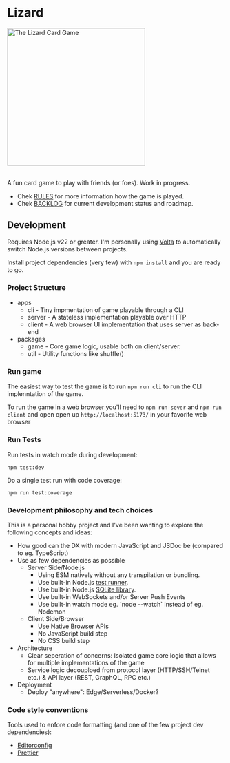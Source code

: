 # Lizard

<img src="https://github.com/user-attachments/assets/11fb46c4-b702-4ec6-8b12-14f2d6a144e1" alt="The Lizard Card Game" width=320 />
</br></br>

A fun card game to play with friends (or foes). Work in progress.


- Chek [RULES](RULES.md) for more information how the game is played.
- Chek [BACKLOG](BACKLOG.md) for current development status and roadmap.


## Development

Requires Node.js v22 or greater. I'm personally using [Volta](https://volta.sh) to automatically switch Node.js versions between projects.

Install project dependencies (very few) with `npm install` and you are ready to go.


### Project Structure

- apps
  - cli - Tiny impmentation of game playable through a CLI
  - server - A stateless implementation playable over HTTP
  - client - A web browser UI implementation that uses server as back-end
- packages
  - game - Core game logic, usable both on client/server.
  - util - Utility functions like shuffle()

### Run game

The easiest way to test the game is to run `npm run cli` to run the CLI implenntation of the game. 

To run the game in a web browser you'll need to `npm run sever` and `npm run client` and open open up `http://localhost:5173/` in your favorite web browser


### Run Tests

Run tests in watch mode during development:

`npm test:dev`


Do a single test run with code coverage:

`npm run test:coverage`


### Development philosophy and tech choices

This is a personal hobby project and I've been wanting to explore the following concepts and ideas:

- How good can the DX with modern JavaScript and JSDoc be (compared to eg. TypeScript)
- Use as few dependencies as possible
  - Server Side/Node.js
    - Using ESM natively without any transpilation or bundling.
    - Use built-in Node.js [test runner](https://nodejs.org/api/test.html).
    - Use built-in Node.js [SQLite library](https://nodejs.org/api/sqlite.html).
    - Use built-in WebSockets and/or Server Push Events
    - Use built-in watch mode eg. ´node --watch` instead of eg. Nodemon
  - Client Side/Browser
     - Use Native Browser APIs
     - No JavaScript build step
     - No CSS build step 
- Architecture
  - Clear seperation of concerns: Isolated game core logic that allows for multiple implementations of the game
  - Service logic decouploed from protocol layer (HTTP/SSH/Telnet etc.) & API layer (REST, GraphQL, RPC etc.)
- Deployment
  - Deploy "anywhere": Edge/Serverless/Docker?


### Code style conventions

Tools used to enfore code formatting (and one of the few project dev dependencies):

- [Editorconfig](https://editorconfig.org)
- [Prettier](https://prettier.io)

